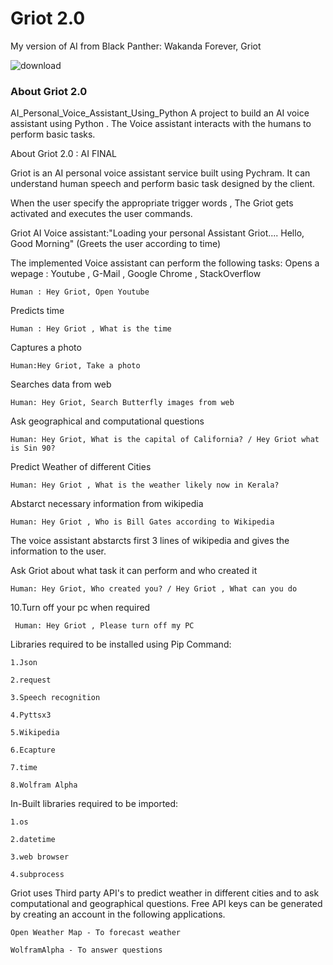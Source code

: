 # Griot 2.0
 My version of AI from Black Panther: Wakanda Forever, Griot
 
![download](https://user-images.githubusercontent.com/64157481/209423032-33e18d0f-3d2b-49cb-ada1-a46424a6233b.jpg)

### About Griot 2.0

AI_Personal_Voice_Assistant_Using_Python
A project to build an AI voice assistant using Python . The Voice assistant interacts with the humans to perform basic tasks.

About Griot 2.0 :
AI FINAL

Griot is an AI personal voice assistant service built using Pychram. It can understand human speech and perform basic task designed by the client.

When the user specify the appropriate trigger words , The Griot gets activated and executes the user commands.

Griot AI Voice assistant:"Loading your personal Assistant Griot.... Hello, Good Morning" (Greets the user according to time)

The implemented Voice assistant can perform the following tasks:
Opens a wepage : Youtube , G-Mail , Google Chrome , StackOverflow

 	Human : Hey Griot, Open Youtube
	
Predicts time

 	Human : Hey Griot , What is the time
 
 
Captures a photo

 	Human:Hey Griot, Take a photo
	
Searches data from web

 	Human: Hey Griot, Search Butterfly images from web
	
Ask geographical and computational questions

 	Human: Hey Griot, What is the capital of California? / Hey Griot what is Sin 90?
	
Predict Weather of different Cities

 	Human: Hey Griot , What is the weather likely now in Kerala?
	
Abstarct necessary information from wikipedia

 	Human: Hey Griot , Who is Bill Gates according to Wikipedia
	
The voice assistant abstarcts first 3 lines of wikipedia and gives the information to the user.

Ask Griot about what task it can perform and who created it

 	Human: Hey Griot, Who created you? / Hey Griot , What can you do
	
10.Turn off your pc when required

	 Human: Hey Griot , Please turn off my PC
	 
Libraries required to be installed using Pip Command:

	1.Json

	2.request

	3.Speech recognition

	4.Pyttsx3

	5.Wikipedia

	6.Ecapture

	7.time

	8.Wolfram Alpha
In-Built libraries required to be imported:

	1.os

	2.datetime
	
	3.web browser

	4.subprocess
Griot uses Third party API's to predict weather in different cities and to ask computational and geographical questions. Free API keys can be generated by creating an account in the following applications.

	Open Weather Map - To forecast weather

	WolframAlpha - To answer questions

